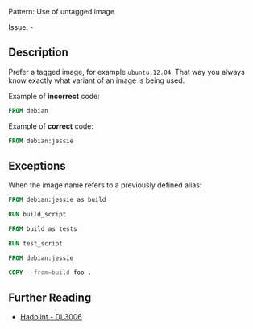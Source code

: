 Pattern: Use of untagged image

Issue: -

## Description

Prefer a tagged image, for example `ubuntu:12.04`. That way you always know exactly what variant of an image is being used.

Example of **incorrect** code:

```dockerfile
FROM debian
```

Example of **correct** code:

```dockerfile
FROM debian:jessie
```
## Exceptions

When the image name refers to a previously defined alias:

```dockerfile
FROM debian:jessie as build

RUN build_script

FROM build as tests

RUN test_script

FROM debian:jessie

COPY --from=build foo .
```

## Further Reading

* [Hadolint - DL3006](https://github.com/hadolint/hadolint/wiki/DL3006)